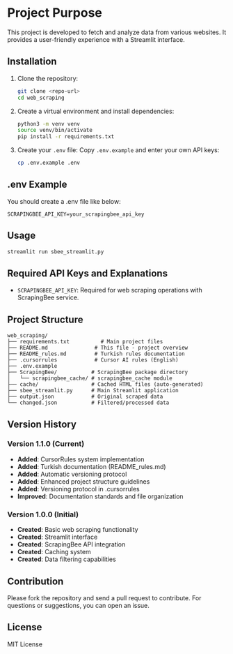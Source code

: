 # Project Purpose
This project is developed to fetch and analyze data from various websites. It provides a user-friendly experience with a Streamlit interface.

## Installation

1. Clone the repository:
   ```bash
   git clone <repo-url>
   cd web_scraping
   ```

2. Create a virtual environment and install dependencies:
   ```bash
   python3 -m venv venv
   source venv/bin/activate
   pip install -r requirements.txt
   ```

3. Create your `.env` file:
   Copy `.env.example` and enter your own API keys:
   ```bash
   cp .env.example .env
   ```

## .env Example
You should create a .env file like below:
```env
SCRAPINGBEE_API_KEY=your_scrapingbee_api_key
```

## Usage

```bash
streamlit run sbee_streamlit.py
```

## Required API Keys and Explanations
- `SCRAPINGBEE_API_KEY`: Required for web scraping operations with ScrapingBee service.

## Project Structure

```
web_scraping/
├── requirements.txt          # Main project files
├── README.md               # This file - project overview
├── README_rules.md         # Turkish rules documentation
├── .cursorrules            # Cursor AI rules (English)
├── .env.example
├── ScrapingBee/           # ScrapingBee package directory
│   └── scrapingbee_cache/ # scrapingbee_cache module
├── cache/                 # Cached HTML files (auto-generated)
├── sbee_streamlit.py      # Main Streamlit application
├── output.json            # Original scraped data
└── changed.json           # Filtered/processed data
```

## Version History

### Version 1.1.0 (Current)
- **Added**: CursorRules system implementation
- **Added**: Turkish documentation (README_rules.md)
- **Added**: Automatic versioning protocol
- **Added**: Enhanced project structure guidelines
- **Added**: Versioning protocol in .cursorrules
- **Improved**: Documentation standards and file organization

### Version 1.0.0 (Initial)
- **Created**: Basic web scraping functionality
- **Created**: Streamlit interface
- **Created**: ScrapingBee API integration
- **Created**: Caching system
- **Created**: Data filtering capabilities

## Contribution
Please fork the repository and send a pull request to contribute. For questions or suggestions, you can open an issue.

## License
MIT License 